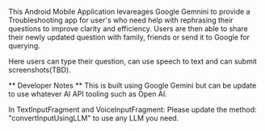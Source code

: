 This Android Mobile Application levareages Google Gemnini to provide a Troubleshooting app for user's who need help with rephrasing their questions to improve clarity and efficiency.
Users are then able to share their newly updated question with family, friends or send it to Google for querying.

Here users can type their question, can use speech to text and can submit screenshots(TBD).


** Developer Notes **
This is built using Google Gemini but can be update to use whatever AI API tooling such as Open AI. 

In TextInputFragment and VoiceInputFragment:
Please update the method: "convertInputUsingLLM" to use any LLM you need.
